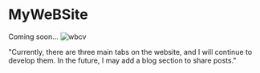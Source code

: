 # MyWeBSite
Coming soon...
![wbcv](https://user-images.githubusercontent.com/71084430/230946263-4b972ea9-ba77-4690-b294-bb9688e9cb2f.png)

"Currently, there are three main tabs on the website, and I will continue to develop them. In the future, I may add a blog section to share posts."
